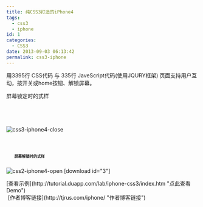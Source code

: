 ```yaml
---
title: 纯CSS3打造的iPhone4
tags:
  - css3
  - iphone
id: 1
categories:
  - CSS3
date: 2013-09-03 06:13:42
permalink: css3-iphone
---
```


用3395行 CSS代码 与 335行 JaveScript代码(使用JQURY框架) 页面支持用户互动，按开关或home按钮、解锁屏幕。
<!--more-->

屏幕锁定时的式样

&nbsp;

# 

![css3-iphone4-close](http://sanyecao.qiniudn.com/assets/images/lab/css3-iphone4s-close.jpg)


#   <span style="font-size: x-small; font-family: 'andale mono', times;">  <!--more--> 屏幕解锁时的式样</span>

![css2-iphone4-open](http://sanyecao.qiniudn.com/assets/images/lab/css3-iphone4s-open.jpg)
[download id="3"]
<div id="demo">[查看示例](http://tutorial.duapp.com/lab/iphone-css3/index.htm "点此查看Demo")</div>
<div><span style="text-indent: 2em;"> </span>[作者博客链接](http://tjrus.com/iphone/ "作者博客链接")</div>
&nbsp;